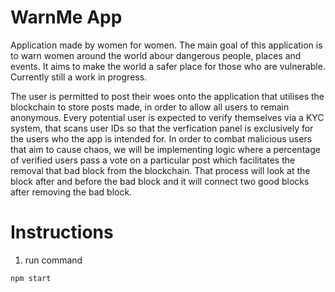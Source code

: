 # WarnMe App

Application made by women for women. The main goal of this application is to warn women around the world abour dangerous people, places and events. It aims to make the world a safer place for those who are vulnerable. Currently still a work in progress.

The user is permitted to post their woes onto the application that utilises the blockchain to store posts made, in order to allow all users to remain anonymous. Every potential user is expected to verify themselves via a KYC system, that scans user IDs so that the verfication panel is exclusively for the users who the app is intended for. In order to combat malicious users that aim to cause chaos, we will be implementing logic where a percentage of verified users pass a vote on a particular post which facilitates the removal that bad block from the blockchain. That process will look at the block after and before the bad block and it will connect two good blocks after removing the bad block. 

# Instructions
1. run command

```bash
npm start 
```

